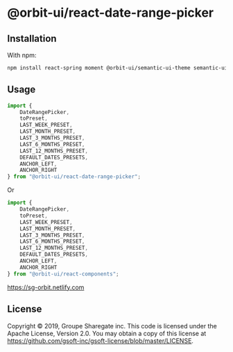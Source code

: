 # @orbit-ui/react-date-range-picker

## Installation

With npm:

```bash
npm install react-spring moment @orbit-ui/semantic-ui-theme semantic-ui-react @orbit-ui/react-date-range-picker
```

## Usage

```javascript
import { 
    DateRangePicker, 
    toPreset, 
    LAST_WEEK_PRESET, 
    LAST_MONTH_PRESET, 
    LAST_3_MONTHS_PRESET, 
    LAST_6_MONTHS_PRESET, 
    LAST_12_MONTHS_PRESET, 
    DEFAULT_DATES_PRESETS, 
    ANCHOR_LEFT, 
    ANCHOR_RIGHT 
} from "@orbit-ui/react-date-range-picker";
```

Or

```javascript
import { 
    DateRangePicker, 
    toPreset, 
    LAST_WEEK_PRESET, 
    LAST_MONTH_PRESET, 
    LAST_3_MONTHS_PRESET, 
    LAST_6_MONTHS_PRESET, 
    LAST_12_MONTHS_PRESET, 
    DEFAULT_DATES_PRESETS, 
    ANCHOR_LEFT, 
    ANCHOR_RIGHT 
} from "@orbit-ui/react-components";
```

https://sg-orbit.netlify.com

## License

Copyright © 2019, Groupe Sharegate inc. This code is licensed under the Apache License, Version 2.0. You may obtain a copy of this license at https://github.com/gsoft-inc/gsoft-license/blob/master/LICENSE.
